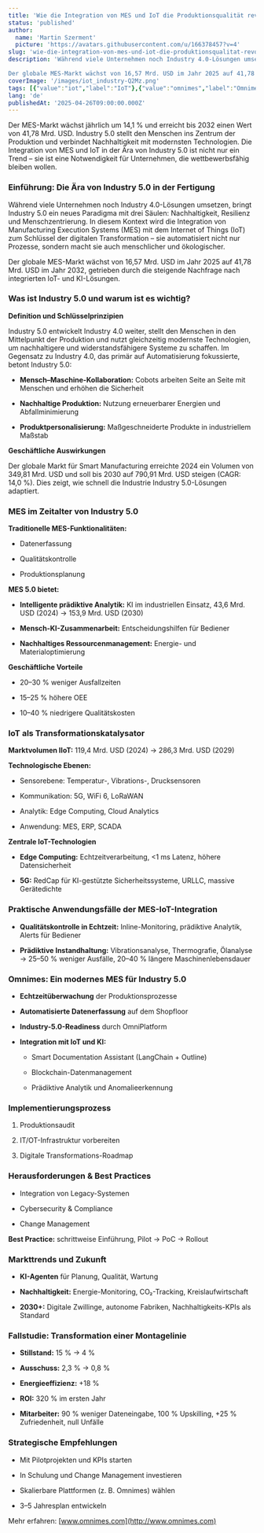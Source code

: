 ```yaml
---
title: 'Wie die Integration von MES und IoT die Produktionsqualität revolutioniert und Ausfallzeiten eliminiert'
status: 'published'
author:
  name: 'Martin Szerment'
  picture: 'https://avatars.githubusercontent.com/u/166378457?v=4'
slug: 'wie-die-integration-von-mes-und-iot-die-produktionsqualitat-revolutioniert-und-ausfallzeiten-eliminiert'
description: 'Während viele Unternehmen noch Industry 4.0-Lösungen umsetzen, bringt Industry 5.0 ein neues Paradigma mit drei Säulen: Nachhaltigkeit, Resilienz und Menschzentrierung. In diesem Kontext wird die Integration von Manufacturing Execution Systems (MES) mit dem Internet of Things (IoT) zum Schlüssel der digitalen Transformation – sie automatisiert nicht nur Prozesse, sondern macht sie auch menschlicher und ökologischer.

Der globale MES-Markt wächst von 16,57 Mrd. USD im Jahr 2025 auf 41,78 Mrd. USD im Jahr 2032, getrieben durch die steigende Nachfrage nach integrierten IoT- und KI-Lösungen.'
coverImage: '/images/iot_industry-Q2Mz.png'
tags: [{"value":"iot","label":"IoT"},{"value":"omnimes","label":"Omnimes"},{"value":"industry50","label":"Industry 5.0"}]
lang: 'de'
publishedAt: '2025-04-26T09:00:00.000Z'
---
```


Der MES-Markt wächst jährlich um 14,1 % und erreicht bis 2032 einen Wert von 41,78 Mrd. USD. Industry 5.0 stellt den Menschen ins Zentrum der Produktion und verbindet Nachhaltigkeit mit modernsten Technologien. Die Integration von MES und IoT in der Ära von Industry 5.0 ist nicht nur ein Trend – sie ist eine Notwendigkeit für Unternehmen, die wettbewerbsfähig bleiben wollen.

### Einführung: Die Ära von Industry 5.0 in der Fertigung

Während viele Unternehmen noch Industry 4.0-Lösungen umsetzen, bringt Industry 5.0 ein neues Paradigma mit drei Säulen: Nachhaltigkeit, Resilienz und Menschzentrierung. In diesem Kontext wird die Integration von Manufacturing Execution Systems (MES) mit dem Internet of Things (IoT) zum Schlüssel der digitalen Transformation – sie automatisiert nicht nur Prozesse, sondern macht sie auch menschlicher und ökologischer.

Der globale MES-Markt wächst von 16,57 Mrd. USD im Jahr 2025 auf 41,78 Mrd. USD im Jahr 2032, getrieben durch die steigende Nachfrage nach integrierten IoT- und KI-Lösungen.

### Was ist Industry 5.0 und warum ist es wichtig?

**Definition und Schlüsselprinzipien**

Industry 5.0 entwickelt Industry 4.0 weiter, stellt den Menschen in den Mittelpunkt der Produktion und nutzt gleichzeitig modernste Technologien, um nachhaltigere und widerstandsfähigere Systeme zu schaffen. Im Gegensatz zu Industry 4.0, das primär auf Automatisierung fokussierte, betont Industry 5.0:

- **Mensch–Maschine-Kollaboration:** Cobots arbeiten Seite an Seite mit Menschen und erhöhen die Sicherheit

- **Nachhaltige Produktion:** Nutzung erneuerbarer Energien und Abfallminimierung

- **Produktpersonalisierung:** Maßgeschneiderte Produkte in industriellem Maßstab

**Geschäftliche Auswirkungen**

Der globale Markt für Smart Manufacturing erreichte 2024 ein Volumen von 349,81 Mrd. USD und soll bis 2030 auf 790,91 Mrd. USD steigen (CAGR: 14,0 %). Dies zeigt, wie schnell die Industrie Industry 5.0-Lösungen adaptiert.

### MES im Zeitalter von Industry 5.0

**Traditionelle MES-Funktionalitäten:**

- Datenerfassung

- Qualitätskontrolle

- Produktionsplanung

**MES 5.0 bietet:**

- **Intelligente prädiktive Analytik:** KI im industriellen Einsatz, 43,6 Mrd. USD (2024) → 153,9 Mrd. USD (2030)

- **Mensch-KI-Zusammenarbeit:** Entscheidungshilfen für Bediener

- **Nachhaltiges Ressourcenmanagement:** Energie- und Materialoptimierung

**Geschäftliche Vorteile**

- 20–30 % weniger Ausfallzeiten

- 15–25 % höhere OEE

- 10–40 % niedrigere Qualitätskosten

### IoT als Transformationskatalysator

**Marktvolumen IIoT:** 119,4 Mrd. USD (2024) → 286,3 Mrd. USD (2029)

**Technologische Ebenen:**

- Sensorebene: Temperatur-, Vibrations-, Drucksensoren

- Kommunikation: 5G, WiFi 6, LoRaWAN

- Analytik: Edge Computing, Cloud Analytics

- Anwendung: MES, ERP, SCADA

**Zentrale IoT-Technologien**

- **Edge Computing:** Echtzeitverarbeitung, &lt;1 ms Latenz, höhere Datensicherheit

- **5G:** RedCap für KI-gestützte Sicherheitssysteme, URLLC, massive Gerätedichte

### Praktische Anwendungsfälle der MES-IoT-Integration

- **Qualitätskontrolle in Echtzeit:** Inline-Monitoring, prädiktive Analytik, Alerts für Bediener

- **Prädiktive Instandhaltung:** Vibrationsanalyse, Thermografie, Ölanalyse → 25–50 % weniger Ausfälle, 20–40 % längere Maschinenlebensdauer

### Omnimes: Ein modernes MES für Industry 5.0

- **Echtzeitüberwachung** der Produktionsprozesse

- **Automatisierte Datenerfassung** auf dem Shopfloor

- **Industry-5.0-Readiness** durch OmniPlatform

- **Integration mit IoT und KI:**

  - Smart Documentation Assistant (LangChain + Outline)

  - Blockchain-Datenmanagement

  - Prädiktive Analytik und Anomalieerkennung

### Implementierungsprozess

1. Produktionsaudit

2. IT/OT-Infrastruktur vorbereiten

3. Digitale Transformations-Roadmap

### Herausforderungen & Best Practices

- Integration von Legacy-Systemen

- Cybersecurity & Compliance

- Change Management

**Best Practice:** schrittweise Einführung, Pilot → PoC → Rollout

### Markttrends und Zukunft

- **KI-Agenten** für Planung, Qualität, Wartung

- **Nachhaltigkeit:** Energie-Monitoring, CO₂-Tracking, Kreislaufwirtschaft

- **2030+:** Digitale Zwillinge, autonome Fabriken, Nachhaltigkeits-KPIs als Standard

### Fallstudie: Transformation einer Montagelinie

- **Stillstand:** 15 % → 4 %

- **Ausschuss:** 2,3 % → 0,8 %

- **Energieeffizienz:** +18 %

- **ROI:** 320 % im ersten Jahr

- **Mitarbeiter:** 90 % weniger Dateneingabe, 100 % Upskilling, +25 % Zufriedenheit, null Unfälle

### Strategische Empfehlungen

- Mit Pilotprojekten und KPIs starten

- In Schulung und Change Management investieren

- Skalierbare Plattformen (z. B. Omnimes) wählen

- 3–5 Jahresplan entwickeln

Mehr erfahren: [www.omnimes.com](http://www.omnimes.com)